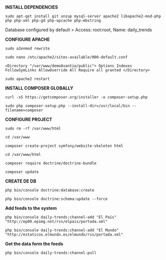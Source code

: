 **INSTALL DEPENDENCIES**

`sudo apt-get install git unzup mysql-server apache2 libapache2-mod-php php php-xml php-gd php-opcache php-mbstring`

Database configured by default > Access: root:root, Name: daily_trends

**CONFIGURE APACHE**

`sudo a2enmod rewrite`

`sudo nano /etc/apache2/sites-available/000-default.conf`

`<Directory "/var/www/demoAvantio/public">
    Options Indexes FollowSymLinks
    AllowOverride All
    Require all granted
</Directory>`

`sudo apache2 restart`


**INSTALL COMPOSER GLOBALLY**

`curl -sS https://getcomposer.org/installer -o composer-setup.php`

`sudo php composer-setup.php --install-dir=/usr/local/bin --filename=composer`

**CONFIGURE PROJECT**

`sudo rm -rf /var/www/html`

`cd /var/www`

`composer create-project symfony/website-skeleton html`

`cd /var/www/html`

`composer require doctrine/doctrine-bundle`

`composer update`


**CREATE DE DB**

`php bin/console doctrine:database:create`

`php bin/console doctrine:schema:update --force`

**Add feeds to the system**

`php bin/console daily-trends:channel-add "El País" "http://ep00.epimg.net/rss/elpais/portada.xml"`

`php bin/console daily-trends:channel-add "El Mundo" "http://estaticos.elmundo.es/elmundo/rss/portada.xml"`

**Get the data form the feeds**

`php bin/console daily-trends:channel-pull`